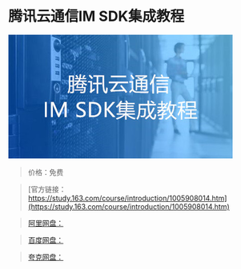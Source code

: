 # 腾讯云通信IM SDK集成教程

![img](../../../assets/study163/free/bb324c80-c265-43cb-80eb-96abcd599494.jpg)

> 价格：免费

> [官方链接：https://study.163.com/course/introduction/1005908014.htm](https://study.163.com/course/introduction/1005908014.htm)

> [阿里网盘：]()

> [百度网盘：]()

> [夸克网盘：]()
